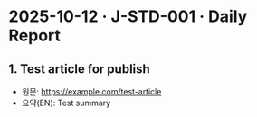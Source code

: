 # 2025-10-12 · J-STD-001 · Daily Report

## 1. Test article for publish
- 원문: https://example.com/test-article
- 요약(EN): Test summary
